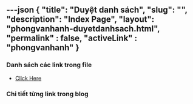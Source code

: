 ---json
{
    "title": "Duyệt danh sách",
    "slug": "",
    "description": "Index Page",
    "layout": "phongvanhanh-duyetdanhsach.html",
    "permalink" : false,
    "activeLink" : "phongvanhanh"
}
---

### Danh sách các link trong file
- [Click Here](./blog-list.html)

### Chi tiết từng link trong blog
